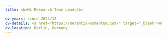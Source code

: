 ```yaml
---
title: <b>ML Research Team Lead</b>

cv-years: since 2022/12
cv-details: <a href="https://merantix-momentum.com/" target="_blank">Merantix Momentum</a>
cv-location: Berlin, Germany
---
```

